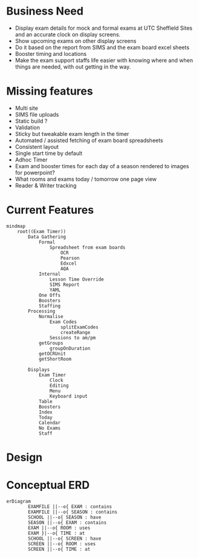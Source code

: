 # Business Need

- Display exam details for mock and formal exams at UTC Sheffield Sites and an accurate clock on display screens.
- Show upcoming exams on other display screens
- Do it based on the report from SIMS and the exam board excel sheets
- Booster timing and locations
- Make the exam support staffs life easier with knowing where and when things are needed, with out getting in the way.

# Missing features

- Multi site
- SIMS file uploads
- Static build ?
- Validation
- Sticky but tweakable exam length in the timer
- Automated / assisted fetching of exam board spreadsheets
- Consistent layout
- Single start time by default
- Adhoc Timer
- Exam and booster times for each day of a season rendered to images for powerpoint?
- What rooms and exams today / tomorrow one page view
- Reader & Writer tracking

# Current Features

```mermaid
mindmap
	root((Exam Timer))
		Data Gathering
			Formal
				Spreadsheet from exam boards
					OCR
					Pearson
					Edxcel
					AQA
			Internal
				Lesson Time Override
				SIMS Report
				YAML
			One Offs
			Boosters
			Staffing
		Processing
			Normalise
				Exam Codes
					splitExamCodes
					createRange
				Sessions to am/pm
			getGroups
				groupOnDuration
			getOCRUnit
			getShortRoom			
			
		Displays
			Exam Timer
				Clock
				Editing
				Menu
				Keyboard input
			Table
			Boosters
			Index
			Today
			Calendar
			No Exams
			Staff
```

# Design
# Conceptual ERD

```mermaid
erDiagram
		EXAMFILE ||--o{ EXAM : contains
        EXAMFILE ||--o{ SEASON : contains
        SCHOOL ||--o{ SEASON : have
        SEASON ||--o{ EXAM : contains
        EXAM ||--o{ ROOM : uses
        EXAM }|--o{ TIME : at
        SCHOOL ||--o{ SCREEN : have
		SCREEN ||--o{ ROOM : uses
        SCREEN ||--o{ TIME : at
```

